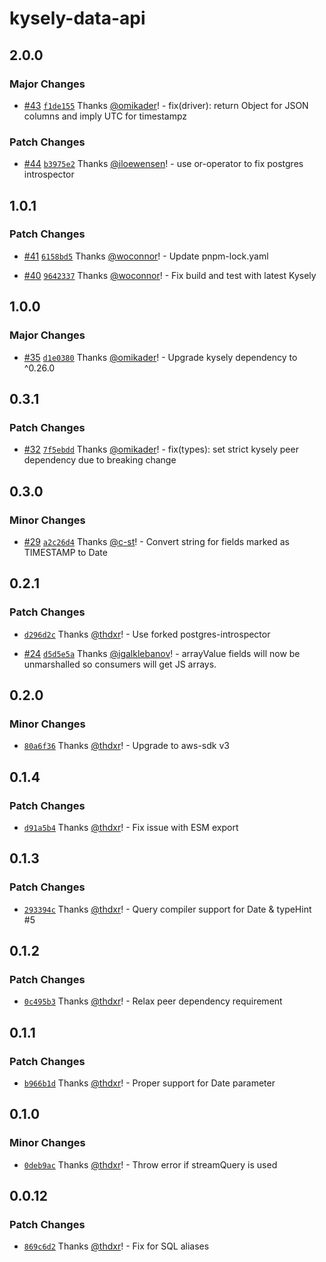 # kysely-data-api

## 2.0.0

### Major Changes

- [#43](https://github.com/sst/kysely-data-api/pull/43) [`f1de155`](https://github.com/sst/kysely-data-api/commit/f1de155f0d38f3ec58fa61654403fcf76c1ea4ad) Thanks [@omikader](https://github.com/omikader)! - fix(driver): return Object for JSON columns and imply UTC for timestampz

### Patch Changes

- [#44](https://github.com/sst/kysely-data-api/pull/44) [`b3975e2`](https://github.com/sst/kysely-data-api/commit/b3975e2c4ce9854ebd2ab0e0db5779970f73f420) Thanks [@iloewensen](https://github.com/iloewensen)! - use or-operator to fix postgres introspector

## 1.0.1

### Patch Changes

- [#41](https://github.com/sst/kysely-data-api/pull/41) [`6158bd5`](https://github.com/sst/kysely-data-api/commit/6158bd5bb370231ec460c8d7965dc24d1f482092) Thanks [@woconnor](https://github.com/woconnor)! - Update pnpm-lock.yaml

- [#40](https://github.com/sst/kysely-data-api/pull/40) [`9642337`](https://github.com/sst/kysely-data-api/commit/96423370aa7b50c2fde1ff4fde95a64011e40b58) Thanks [@woconnor](https://github.com/woconnor)! - Fix build and test with latest Kysely

## 1.0.0

### Major Changes

- [#35](https://github.com/sst/kysely-data-api/pull/35) [`d1e0380`](https://github.com/sst/kysely-data-api/commit/d1e0380a3db2b5db90f20ae047d5012fd33737bb) Thanks [@omikader](https://github.com/omikader)! - Upgrade kysely dependency to ^0.26.0

## 0.3.1

### Patch Changes

- [#32](https://github.com/sst/kysely-data-api/pull/32) [`7f5ebdd`](https://github.com/sst/kysely-data-api/commit/7f5ebdd97e015c990855adbd5912fc28943219dd) Thanks [@omikader](https://github.com/omikader)! - fix(types): set strict kysely peer dependency due to breaking change

## 0.3.0

### Minor Changes

- [#29](https://github.com/sst/kysely-data-api/pull/29) [`a2c26d4`](https://github.com/sst/kysely-data-api/commit/a2c26d475394ff949e29b3fb224fa38b52fcd70b) Thanks [@c-st](https://github.com/c-st)! - Convert string for fields marked as TIMESTAMP to Date

## 0.2.1

### Patch Changes

- [`d296d2c`](https://github.com/serverless-stack/kysely-data-api/commit/d296d2c9500d622e706f4e42402d9b84de072688) Thanks [@thdxr](https://github.com/thdxr)! - Use forked postgres-introspector

- [#24](https://github.com/serverless-stack/kysely-data-api/pull/24) [`d5d5e5a`](https://github.com/serverless-stack/kysely-data-api/commit/d5d5e5aa6de7d8ad3381b8e599ad52846dbcc611) Thanks [@igalklebanov](https://github.com/igalklebanov)! - arrayValue fields will now be unmarshalled so consumers will get JS arrays.

## 0.2.0

### Minor Changes

- [`80a6f36`](https://github.com/serverless-stack/kysely-data-api/commit/80a6f3664eb3421b5d0632895f916083caafdbd0) Thanks [@thdxr](https://github.com/thdxr)! - Upgrade to aws-sdk v3

## 0.1.4

### Patch Changes

- [`d91a5b4`](https://github.com/serverless-stack/kysely-data-api/commit/d91a5b48e2ebb617640c6d28e8d52a0944468fdd) Thanks [@thdxr](https://github.com/thdxr)! - Fix issue with ESM export

## 0.1.3

### Patch Changes

- [`293394c`](https://github.com/serverless-stack/kysely-data-api/commit/293394c0980d6d97e70b0eec7e329d7a89e92d73) Thanks [@thdxr](https://github.com/thdxr)! - Query compiler support for Date & typeHint #5

## 0.1.2

### Patch Changes

- [`0c495b3`](https://github.com/serverless-stack/kysely-data-api/commit/0c495b32eca982a915656c3f0a1ca9d11b7ebd07) Thanks [@thdxr](https://github.com/thdxr)! - Relax peer dependency requirement

## 0.1.1

### Patch Changes

- [`b966b1d`](https://github.com/serverless-stack/kysely-data-api/commit/b966b1d6de4f7c43d64e2c844549b27b5968b93e) Thanks [@thdxr](https://github.com/thdxr)! - Proper support for Date parameter

## 0.1.0

### Minor Changes

- [`0deb9ac`](https://github.com/serverless-stack/kysely-data-api/commit/0deb9ac392b984f1e559dbd05a3e0117cccff638) Thanks [@thdxr](https://github.com/thdxr)! - Throw error if streamQuery is used

## 0.0.12

### Patch Changes

- [`869c6d2`](https://github.com/serverless-stack/kysely-data-api/commit/869c6d20f84610cefd6fe3cad755906d8f78f6af) Thanks [@thdxr](https://github.com/thdxr)! - Fix for SQL aliases
